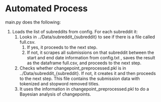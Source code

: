 # Automated Process

main.py does the following:

1. Loads the list of subreddits from config. For each subreddit it:
    1. Looks in ../Data/subreddit_{subreddit} to see if there is a file called full.csv. 
        1. If yes, it proceeds to the next step. 
        2. If not, it scrapes all submissions on that subreddit between the start and end date information from config.txt , saves the result as the dataframe full.csv, and proceeds to the next step.
    3. Checks whether changepoint_preprocessed.pkl is in ../Data/subreddit_{subreddit}. If not, it creates it and then proceeds to the next step. This file contains the submission data with tokenized and stopword removed titles.
    4. It uses the information in changepoint_preprocessed.pkl to do a Bayesian analysis of changepoints. 
